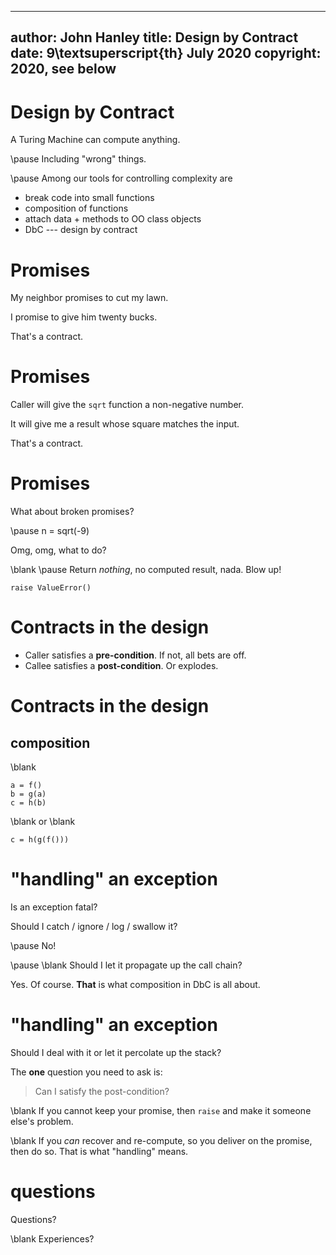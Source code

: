 
---
author: John Hanley
title: Design by Contract
date: 9\textsuperscript{th} July 2020
copyright: 2020, see below
---

# Design by Contract
A Turing Machine can compute anything.

\pause
Including "wrong" things.

\pause
Among our tools for controlling complexity are

- break code into small functions
- composition of functions
- attach data + methods to OO class objects
- DbC --- design by contract

# Promises

My neighbor promises to cut my lawn.

I promise to give him twenty bucks.

That's a contract.

# Promises

Caller will give the `sqrt` function a non-negative number.

It will give me a result whose square matches the input.

That's a contract.

# Promises

What about broken promises?

\pause
    n = sqrt(-9)

Omg, omg, what to do?

\blank
\pause
Return *nothing*, no computed result, nada. Blow up!

`raise ValueError()`

# Contracts in the design

- Caller satisfies a **pre-condition**. If not, all bets are off.
- Callee satisfies a **post-condition**. Or explodes.

# Contracts in the design

## composition

\blank

    a = f()
    b = g(a)
    c = h(b)

\blank
or
\blank

    c = h(g(f()))

# "handling" an exception

Is an exception fatal?

Should I catch / ignore / log / swallow it?

\pause
No!

\pause
\blank
Should I let it propagate up the call chain?

Yes. Of course. **That** is what composition in DbC is all about.

# "handling" an exception

Should I deal with it or let it percolate up the stack?

The **one** question you need to ask is:

> Can I satisfy the post-condition?

\blank
If you cannot keep your promise, then `raise` and make
it someone else's problem.

\blank
If you *can* recover and re-compute,
so you deliver on the promise, then do so.
That is what "handling" means.

# questions

Questions?

\blank
Experiences?


<!---
Copyright 2020 John Hanley.

Permission is hereby granted, free of charge, to any person obtaining a
copy of this software and associated documentation files (the "Software"),
to deal in the Software without restriction, including without limitation
the rights to use, copy, modify, merge, publish, distribute, sublicense,
and/or sell copies of the Software, and to permit persons to whom the
Software is furnished to do so, subject to the following conditions:
The above copyright notice and this permission notice shall be included in
all copies or substantial portions of the Software.
The software is provided "AS IS", without warranty of any kind, express or
implied, including but not limited to the warranties of merchantability,
fitness for a particular purpose and noninfringement. In no event shall
the authors or copyright holders be liable for any claim, damages or
other liability, whether in an action of contract, tort or otherwise,
arising from, out of or in connection with the software or the use or
other dealings in the software.
--->

